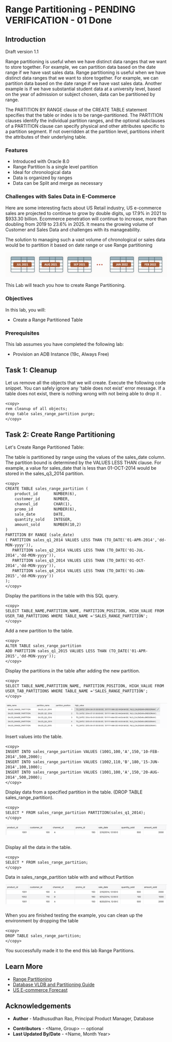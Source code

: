 # Range Partitioning - PENDING VERIFICATION - 01 Done

## Introduction

Draft version 1.1 

Range partitioning is useful when we have distinct data ranges that we want to store together. For example, we can partition data based on the date range if we have vast sales data. Range partitioning is useful when we have distinct data ranges that we want to store together. For example, we can partition data based on the date range if we have vast sales data. Another example is if we have substantial student data at a university level, based on the year of admission or subject chosen, data can be partitioned by range. 

The PARTITION BY RANGE clause of the CREATE TABLE statement specifies that the table or index is to be range-partitioned. The PARTITION clauses identify the individual partition ranges, and the optional subclauses of a PARTITION clause can specify physical and other attributes specific to a partition segment. If not overridden at the partition level, partitions inherit the attributes of their underlying table.

### Features

*	Introduced with Oracle 8.0
*	Range Partition Is a single level partition 
*	Ideal for chronological data
*	Data is organized by ranges 
*	Data can be Split and merge as necessary 

### Challenges with Sales Data in E-Commerce

Here are some interesting facts about US Retail industry, US e-commerce sales are projected to continue to grow by double digits, up 17.9% in 2021 to $933.30 billion. Ecommerce penetration will continue to increase, more than doubling from 2019 to 23.6% in 2025. It means the growing volume of Customer and Sales Data and challenges with its manageability.

The solution to managing such a vast volume of chronological or sales data would be to partition it based on date range or use Range partitioning

![Image alt text](images/lab1_04.png "Range Partition")


This Lab will teach you how to create Range Partitioning. 

### Objectives
 
In this lab, you will:
* Create a Range Partitioned Table  

### Prerequisites
This lab assumes you have completed the following lab:

- Provision an ADB Instance (19c, Always Free)

## Task 1: Cleanup

Let us remove all the objects that we will create. Execute the following code snippet. You can safely ignore any 'table does not exist' error message. If a table does not exist, there is nothing wrong with not being able to drop it  .

```
<copy>
rem cleanup of all objects;
drop table sales_range_partition purge; 
</copy>
```
 
## Task 2: Create Range Partitioning

Let's Create Range Partitioned Table:

The table is partitioned by range using the values of the sales_date column. The partition bound is determined by the VALUES LESS THAN clause. For example, a value for sales\_date that is less than 01-OCT-2014 would be stored in the sales\_q3\_2014 partition.

```
<copy>
CREATE TABLE sales_range_partition ( 
    product_id       NUMBER(6), 
    customer_id      NUMBER, 
    channel_id       CHAR(1), 
    promo_id         NUMBER(6), 
    sale_date        DATE, 
    quantity_sold    INTEGER, 
    amount_sold      NUMBER(10,2) 
) 
PARTITION BY RANGE (sale_date) 
( PARTITION sales_q1_2014 VALUES LESS THAN (TO_DATE('01-APR-2014','dd-MON-yyyy')), 
   PARTITION sales_q2_2014 VALUES LESS THAN (TO_DATE('01-JUL-2014','dd-MON-yyyy')), 
   PARTITION sales_q3_2014 VALUES LESS THAN (TO_DATE('01-OCT-2014','dd-MON-yyyy')), 
   PARTITION sales_q4_2014 VALUES LESS THAN (TO_DATE('01-JAN-2015','dd-MON-yyyy')) 
);
</copy>
```  

Display the partitions in the table with this SQL query.

```
<copy> 
SELECT TABLE_NAME,PARTITION_NAME, PARTITION_POSITION, HIGH_VALUE FROM USER_TAB_PARTITIONS WHERE TABLE_NAME ='SALES_RANGE_PARTITION';
</copy>
```

Add a new partition to the table.

```
<copy>
ALTER TABLE sales_range_partition 
ADD PARTITION sales_q1_2015 VALUES LESS THAN (TO_DATE('01-APR-2015','dd-MON-yyyy'));
</copy>
```

Display the partitions in the table after adding the new partition.

```
<copy>
SELECT TABLE_NAME,PARTITION_NAME, PARTITION_POSITION, HIGH_VALUE FROM USER_TAB_PARTITIONS WHERE TABLE_NAME ='SALES_RANGE_PARTITION';
</copy>
```

![Image alt text](images/lab1_01.png "USER_TAB_PARTITIONS Data")

Insert values into the table.

```
<copy>
INSERT INTO sales_range_partition VALUES (1001,100,'A',150,'10-FEB-2014',500,2000);
INSERT INTO sales_range_partition VALUES (1002,110,'B',180,'15-JUN-2014',100,1000);
INSERT INTO sales_range_partition VALUES (1001,100,'A',150,'20-AUG-2014',500,2000);
</copy>
```
  
Display data from a specified partition in the table. (DROP TABLE sales\_range\_partition).

```
<copy>
SELECT * FROM sales_range_partition PARTITION(sales_q1_2014);
</copy>
```

![Image alt text](images/lab1_02.png "sales_range_partition Data with Partition")

Display all the data in the table.

```
<copy>
SELECT * FROM sales_range_partition;
</copy>
```

Data in sales\_range\_partition table with and without Partition

![Image alt text](images/lab1_03.png "sales_range_partition Data")
 
When you are finished testing the example, you can clean up the environment by dropping the table 

```
<copy>
DROP TABLE sales_range_partition; 
</copy>
```
  
You successfully made it to the end this lab Range Partitions.   

## Learn More

* [Range Partitioning](https://livesql.oracle.com/apex/livesql/docs/vldbg/partitioning/range-partitioning-example.html)
* [Database VLDB and Partitioning Guide](https://docs.oracle.com/en/database/oracle/oracle-database/21/vldbg/partition-create-tables-indexes.html)
* [US E-commerce Forecast](https://www.emarketer.com/content/us-ecommerce-forecast-2021)


## Acknowledgements
- **Author** - Madhusudhan Rao, Principal Product Manager, Database
* **Contributors** -  <Name, Group> -- optional
* **Last Updated By/Date** - <Name, Month Year>
